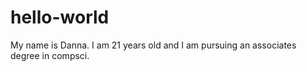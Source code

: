 # hello-world
My name is Danna. I am 21 years old and I am pursuing an associates degree in compsci.
